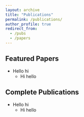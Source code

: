 ```yaml
---
layout: archive
title: "Publications"
permalink: /publications/
author_profile: true
redirect_from:
  - /pubs
  - /papers
---
```


## Featured Papers
* Hello hi
  * Hi hello

## Complete Publications
* Hello hi
  * Hi hello

